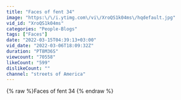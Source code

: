 ```yaml
---
title: "Faces of fent 34"
image: "https:\/\/i.ytimg.com\/vi\/XroQS1k04ms\/hqdefault.jpg"
vid_id: "XroQS1k04ms"
categories: "People-Blogs"
tags: ["Faces"]
date: "2022-03-15T04:39:13+03:00"
vid_date: "2022-03-06T18:09:32Z"
duration: "PT8M36S"
viewcount: "70558"
likeCount: "599"
dislikeCount: ""
channel: "streets of America"
---
```

{% raw %}Faces of fent 34 {% endraw %}
